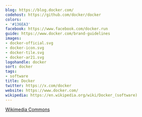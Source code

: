 ```yaml
---
blog: https://blog.docker.com/
codehost: https://github.com/docker/docker
colors:
- '#136EA3'
facebook: https://www.facebook.com/docker.run
guide: https://www.docker.com/brand-guidelines
images:
- docker-official.svg
- docker-icon.svg
- docker-tile.svg
- docker-ar21.svg
logohandle: docker
sort: docker
tags:
- software
title: Docker
twitter: https://x.com/docker
website: https://www.docker.com/
wikipedia: https://en.wikipedia.org/wiki/Docker_(software)
---
```


[Wikimedia Commons](https://commons.wikimedia.org/wiki/File:Docker_(container_engine)_logo.svg)